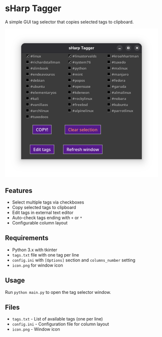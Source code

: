 # sHarp Tagger

A simple GUI tag selector that copies selected tags to clipboard.

![Screenshot](./screenshot.png)

## Features

- Select multiple tags via checkboxes
- Copy selected tags to clipboard
- Edit tags in external text editor
- Auto-check tags ending with `+` or `*`
- Configurable column layout

## Requirements

- Python 3.x with tkinter
- `tags.txt` file with one tag per line
- `config.ini` with `[Options]` section and `columns_number` setting
- `icon.png` for window icon

## Usage

Run `python main.py` to open the tag selector window.

## Files

- `tags.txt` - List of available tags (one per line)
- `config.ini` - Configuration file for column layout
- `icon.png` - Window icon